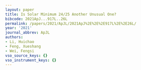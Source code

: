 ```yaml
---
layout: paper
title: Is Solar Minimum 24/25 Another Unusual One?
bibcode: 2021ApJ...917L..26L
permalink: /papers/2021/ApJL/2021ApJ%2E%2E%2E917L%2E%2E26L/
year: '2021'
journal_abbrev: ApJL
authors:
- Li, Huichao
- Feng, Xueshang
- Wei, Fengsi
vso_source_keys: {}
vso_instrument_keys: {}
---
```

